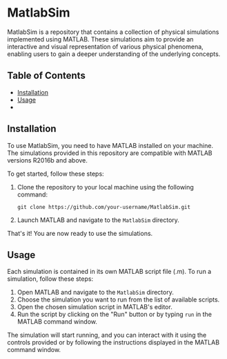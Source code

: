 # MatlabSim

MatlabSim is a repository that contains a collection of physical simulations implemented using MATLAB. These simulations aim to provide an interactive and visual representation of various physical phenomena, enabling users to gain a deeper understanding of the underlying concepts.

## Table of Contents
- [Installation](#installation)
- [Usage](#usage)
- 
## Installation

To use MatlabSim, you need to have MATLAB installed on your machine. The simulations provided in this repository are compatible with MATLAB versions R2016b and above.

To get started, follow these steps:

1. Clone the repository to your local machine using the following command:
   ```shell
   git clone https://github.com/your-username/MatlabSim.git
   ```

2. Launch MATLAB and navigate to the `MatlabSim` directory.

That's it! You are now ready to use the simulations.

## Usage

Each simulation is contained in its own MATLAB script file (.m). To run a simulation, follow these steps:

1. Open MATLAB and navigate to the `MatlabSim` directory.
2. Choose the simulation you want to run from the list of available scripts.
3. Open the chosen simulation script in MATLAB's editor.
4. Run the script by clicking on the "Run" button or by typing `run` in the MATLAB command window.

The simulation will start running, and you can interact with it using the controls provided or by following the instructions displayed in the MATLAB command window.
